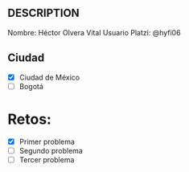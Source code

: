 ## DESCRIPTION

Nombre: Héctor Olvera Vital
Usuario Platzi: @hyfi06

## Ciudad
- [x] Ciudad de México
- [ ] Bogotá

# Retos:
  - [x] Primer problema
  - [ ] Segundo problema
  - [ ] Tercer problema

